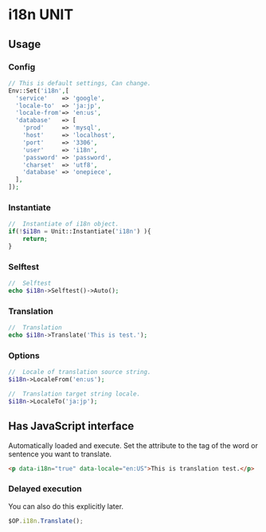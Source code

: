 i18n UNIT
===

## Usage

### Config

```php
// This is default settings, Can change.
Env::Set('i18n',[
  'service'    => 'google',
  'locale-to'  => 'ja:jp',
  'locale-from'=> 'en:us',
  'database'   => [
    'prod'     => 'mysql',
    'host'     => 'localhost',
    'port'     => '3306',
    'user'     => 'i18n',
    'password' => 'password',
    'charset'  => 'utf8',
    'database' => 'onepiece',
  ],
]);
```

### Instantiate

```php
//  Instantiate of i18n object.
if(!$i18n = Unit::Instantiate('i18n') ){
    return;
}
```

### Selftest

```php
//  Selftest
echo $i18n->Selftest()->Auto();
```

### Translation

```php
//  Translation
echo $i18n->Translate('This is test.');
```

### Options

```php
//  Locale of translation source string.
$i18n->LocaleFrom('en:us');

//  Translation target string locale.
$i18n->LocaleTo('ja:jp');
```

## Has JavaScript interface

 Automatically loaded and execute.
 Set the attribute to the tag of the word or sentence you want to translate.

```html
<p data-i18n="true" data-locale="en:US">This is translation test.</p>
```

### Delayed execution

 You can also do this explicitly later.

```js
$OP.i18n.Translate();
```

